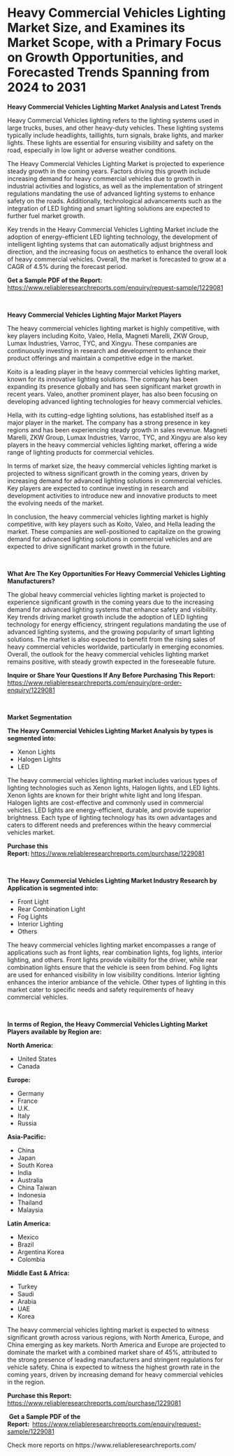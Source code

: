 <p><h1>Heavy Commercial Vehicles Lighting Market Size, and Examines its Market Scope, with a Primary Focus on Growth Opportunities, and Forecasted Trends Spanning from 2024 to 2031</h1></p><p><strong>Heavy Commercial Vehicles Lighting Market Analysis and Latest Trends</strong></p>
<p><p>Heavy Commercial Vehicles lighting refers to the lighting systems used in large trucks, buses, and other heavy-duty vehicles. These lighting systems typically include headlights, taillights, turn signals, brake lights, and marker lights. These lights are essential for ensuring visibility and safety on the road, especially in low light or adverse weather conditions.</p><p>The Heavy Commercial Vehicles Lighting Market is projected to experience steady growth in the coming years. Factors driving this growth include increasing demand for heavy commercial vehicles due to growth in industrial activities and logistics, as well as the implementation of stringent regulations mandating the use of advanced lighting systems to enhance safety on the roads. Additionally, technological advancements such as the integration of LED lighting and smart lighting solutions are expected to further fuel market growth.</p><p>Key trends in the Heavy Commercial Vehicles Lighting Market include the adoption of energy-efficient LED lighting technology, the development of intelligent lighting systems that can automatically adjust brightness and direction, and the increasing focus on aesthetics to enhance the overall look of heavy commercial vehicles. Overall, the market is forecasted to grow at a CAGR of 4.5% during the forecast period.</p></p>
<p><strong>Get a Sample PDF of the Report:&nbsp;</strong> <a href="https://www.reliableresearchreports.com/enquiry/request-sample/1229081">https://www.reliableresearchreports.com/enquiry/request-sample/1229081</a></p>
<p>&nbsp;</p>
<p><strong>Heavy Commercial Vehicles Lighting Major Market Players</strong></p>
<p><p>The heavy commercial vehicles lighting market is highly competitive, with key players including Koito, Valeo, Hella, Magneti Marelli, ZKW Group, Lumax Industries, Varroc, TYC, and Xingyu. These companies are continuously investing in research and development to enhance their product offerings and maintain a competitive edge in the market.</p><p>Koito is a leading player in the heavy commercial vehicles lighting market, known for its innovative lighting solutions. The company has been expanding its presence globally and has seen significant market growth in recent years. Valeo, another prominent player, has also been focusing on developing advanced lighting technologies for heavy commercial vehicles.</p><p>Hella, with its cutting-edge lighting solutions, has established itself as a major player in the market. The company has a strong presence in key regions and has been experiencing steady growth in sales revenue. Magneti Marelli, ZKW Group, Lumax Industries, Varroc, TYC, and Xingyu are also key players in the heavy commercial vehicles lighting market, offering a wide range of lighting products for commercial vehicles.</p><p>In terms of market size, the heavy commercial vehicles lighting market is projected to witness significant growth in the coming years, driven by increasing demand for advanced lighting solutions in commercial vehicles. Key players are expected to continue investing in research and development activities to introduce new and innovative products to meet the evolving needs of the market.</p><p>In conclusion, the heavy commercial vehicles lighting market is highly competitive, with key players such as Koito, Valeo, and Hella leading the market. These companies are well-positioned to capitalize on the growing demand for advanced lighting solutions in commercial vehicles and are expected to drive significant market growth in the future.</p></p>
<p>&nbsp;</p>
<p><strong>What Are The Key Opportunities For Heavy Commercial Vehicles Lighting Manufacturers?</strong></p>
<p><p>The global heavy commercial vehicles lighting market is projected to experience significant growth in the coming years due to the increasing demand for advanced lighting systems that enhance safety and visibility. Key trends driving market growth include the adoption of LED lighting technology for energy efficiency, stringent regulations mandating the use of advanced lighting systems, and the growing popularity of smart lighting solutions. The market is also expected to benefit from the rising sales of heavy commercial vehicles worldwide, particularly in emerging economies. Overall, the outlook for the heavy commercial vehicles lighting market remains positive, with steady growth expected in the foreseeable future.</p></p>
<p><strong>Inquire or Share Your Questions If Any Before Purchasing This Report:</strong> <a href="https://www.reliableresearchreports.com/enquiry/pre-order-enquiry/1229081">https://www.reliableresearchreports.com/enquiry/pre-order-enquiry/1229081</a></p>
<p>&nbsp;</p>
<p><strong>Market Segmentation</strong></p>
<p><strong>The Heavy Commercial Vehicles Lighting Market Analysis by types is segmented into:</strong></p>
<p><ul><li>Xenon Lights</li><li>Halogen Lights</li><li>LED</li></ul></p>
<p><p>The heavy commercial vehicles lighting market includes various types of lighting technologies such as Xenon lights, Halogen lights, and LED lights. Xenon lights are known for their bright white light and long lifespan. Halogen lights are cost-effective and commonly used in commercial vehicles. LED lights are energy-efficient, durable, and provide superior brightness. Each type of lighting technology has its own advantages and caters to different needs and preferences within the heavy commercial vehicles market.</p></p>
<p><strong>Purchase this Report:&nbsp;</strong><a href="https://www.reliableresearchreports.com/purchase/1229081">https://www.reliableresearchreports.com/purchase/1229081</a></p>
<p>&nbsp;</p>
<p><strong>The Heavy Commercial Vehicles Lighting Market Industry Research by Application is segmented into:</strong></p>
<p><ul><li>Front Light</li><li>Rear Combination Light</li><li>Fog Lights</li><li>Interior Lighting</li><li>Others</li></ul></p>
<p><p>The heavy commercial vehicles lighting market encompasses a range of applications such as front lights, rear combination lights, fog lights, interior lighting, and others. Front lights provide visibility for the driver, while rear combination lights ensure that the vehicle is seen from behind. Fog lights are used for enhanced visibility in low visibility conditions. Interior lighting enhances the interior ambiance of the vehicle. Other types of lighting in this market cater to specific needs and safety requirements of heavy commercial vehicles.</p></p>
<p>&nbsp;</p>
<p><strong>In terms of Region, the Heavy Commercial Vehicles Lighting Market Players available by Region are:</strong></p>
<p>
    <p> <strong> North America: </strong>
        <ul>
            <li>United States</li>
            <li>Canada</li>
        </ul>
        </p> 
    <p> <strong> Europe: </strong>
        <ul>
            <li>Germany</li>
            <li>France</li>
            <li>U.K.</li>
            <li>Italy</li>
            <li>Russia</li>
        </ul>
        </p> 
    <p> <strong> Asia-Pacific: </strong>
        <ul>
            <li>China</li>
            <li>Japan</li>
            <li>South Korea</li>
            <li>India</li>
            <li>Australia</li>
            <li>China Taiwan</li>
            <li>Indonesia</li>
            <li>Thailand</li>
            <li>Malaysia</li>
        </ul>
        </p> 
    <p> <strong> Latin America: </strong>
        <ul>
            <li>Mexico</li>
            <li>Brazil</li>
            <li>Argentina Korea</li>
            <li>Colombia</li>
        </ul>
        </p> 
    <p> <strong> Middle East & Africa: </strong>
        <ul>
            <li>Turkey</li>
            <li>Saudi</li>
            <li>Arabia</li>
            <li>UAE</li>
            <li>Korea</li>
        </ul>
    </p>
    </p>
<p><p>The heavy commercial vehicles lighting market is expected to witness significant growth across various regions, with North America, Europe, and China emerging as key markets. North America and Europe are projected to dominate the market with a combined market share of 45%, attributed to the strong presence of leading manufacturers and stringent regulations for vehicle safety. China is expected to witness the highest growth rate in the coming years, driven by increasing demand for heavy commercial vehicles in the region.</p></p>
<p><strong>Purchase this Report: </strong><a href="https://www.reliableresearchreports.com/purchase/1229081">https://www.reliableresearchreports.com/purchase/1229081</a></p>
<p>&nbsp;<strong>Get a Sample PDF of the Report:&nbsp;&nbsp;</strong><a href="https://www.reliableresearchreports.com/enquiry/request-sample/1229081">https://www.reliableresearchreports.com/enquiry/request-sample/1229081</a></p>
<p><strong></strong></p>
<p>Check more reports on https://www.reliableresearchreports.com/</p>